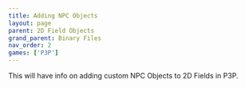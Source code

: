 ```yaml
---
title: Adding NPC Objects
layout: page
parent: 2D Field Objects
grand_parent: Binary Files
nav_order: 2
games: ['P3P']
---
```


This will have info on adding custom NPC Objects to 2D Fields in P3P.